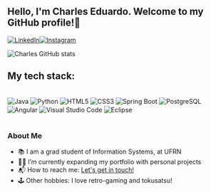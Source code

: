 ## Hello, I'm Charles Eduardo. Welcome to my GitHub profile!👋

[![LinkedIn](https://img.shields.io/badge/LinkedIn-0077B5?style=for-the-badge&logo=linkedin&logoColor=white)](https://www.linkedin.com/in/charles-eduardo-803063241/)[![Instagram](https://img.shields.io/badge/Instagram-E4405F?style=for-the-badge&logo=instagram&logoColor=white)](https://www.instagram.com/charlesedu07/)

![Charles GitHub stats](https://github-readme-stats.vercel.app/api?username=charlesedu07&show_icons=true&theme=tokyonight)

## My tech stack:
<div style="display: inline_block">
    <br>
    <img align="center" alt="Java" src="https://img.shields.io/badge/Java-ED8B00?style=for-the-badge&logo=openjdk&logoColor=white">
    <img align="center" alt="Python" src="https://img.shields.io/badge/Python-3776AB?style=for-the-badge&logo=python&logoColor=white">
    <img align="center" alt="HTML5" src="https://img.shields.io/badge/HTML5-E34F26?style=for-the-badge&logo=html5&logoColor=white">
    <img align="center" alt="CSS3" src="https://img.shields.io/badge/CSS3-1572B6?style=for-the-badge&logo=css3&logoColor=white">
    <img align="center" alt="Spring Boot" src="https://img.shields.io/badge/Spring%20Boot-6DB33F.svg?style=for-the-badge&logo=Spring-Boot&logoColor=white">
    <img align="center" alt="PostgreSQL" src="https://img.shields.io/badge/PostgreSQL-316192?style=for-the-badge&logo=postgresql&logoColor=white?style=for-the-badge&logo=Spring-Boot&logoColor=white">
    <img align="center" alt="Angular" src="https://img.shields.io/badge/Angular-DD0031?style=for-the-badge&logo=angular&logoColor=white">
    <img align="center" alt="Visual Studio Code" src="https://img.shields.io/badge/Visual_Studio_Code-0078D4?style=for-the-badge&logo=visual%20studio%20code&logoColor=white">
    <img align="center" alt="Eclipse" src="https://img.shields.io/badge/Eclipse-2C2255?style=for-the-badge&logo=eclipse&logoColor=white">
</div>

<br>

### About Me
- 📚 I am a grad student of Information Systems, at UFRN
- 👨‍💻 I’m currently expanding my portfolio with personal projects
- 📬 How to reach me: [Let's get in touch!][linkedin]
- 🕹️ Other hobbies: I love retro-gaming and tokusatsu!


[linkedin]: https://www.linkedin.com/in/charles-eduardo-803063241/
